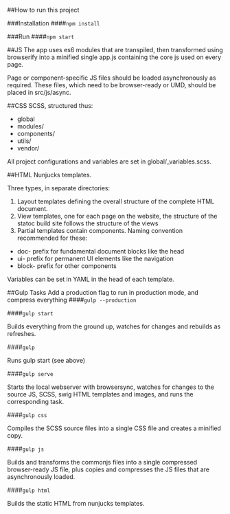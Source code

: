 ##How to run this project

###Installation
####`npm install`

###Run
####`npm start`

##JS
The app uses es6 modules that are transpiled, then transformed using browserify into a minified single app.js containing the core js used on every page.

Page or component-specific JS files should be loaded asynchronously as required. These files, which need to be browser-ready or UMD, should be placed in src/js/async.

##CSS
SCSS, structured thus:

- global
- modules/
- components/
- utils/
- vendor/

All project configurations and variables are set in global/_variables.scss.

##HTML
Nunjucks templates. 

Three types, in separate directories:

1. Layout templates defining the overall structure of the complete HTML document.
2. View templates, one for each page on the website, the structure of the statoc build site follows the structure of the views
3. Partial templates contain components. Naming convention recommended for these:

- doc- prefix for fundamental document blocks like the head
- ui- prefix for permanent UI elements like the navigation
- block- prefix for other components

Variables can be set in YAML in the head of each template.

##Gulp Tasks
Add a production flag to run in production mode, and compress everything
####`gulp --production`

####`gulp start`

Builds everything from the ground up, watches for changes and rebuilds as refreshes. 

####`gulp`

Runs gulp start (see above)

####`gulp serve`

Starts the local webserver with browsersync, watches for changes to the source JS, SCSS, swig HTML templates and images, and runs the corresponding task.

####`gulp css`

Compiles the SCSS source files into a single CSS file and creates a minified copy.

####`gulp js`

Builds and transforms the commonjs files into a single compressed browser-ready JS file, plus copies and compresses the JS files that are asynchronously loaded.

####`gulp html`

Builds the static HTML from nunjucks templates.

